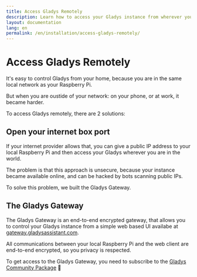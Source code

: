 ```yaml
---
title: Access Gladys Remotely
description: Learn how to access your Gladys instance from wherever you want in the world
layout: documentation
lang: en
permalink: /en/installation/access-gladys-remotely/
---
```


# Access Gladys Remotely

It's easy to control Gladys from your home, because you are in the same local network as your Raspberry Pi. 

But when you are oustide of your network: on your phone, or at work, it became harder.

To access Gladys remotely, there are 2 solutions:

## Open your internet box port

If your internet provider allows that, you can give a public IP address to your local Raspberry Pi and then access your Gladys wherever you are in the world.

The problem is that this approach is unsecure, because your instance became available online, and can be hacked by bots scanning public IPs.

To solve this problem, we built the Gladys Gateway.

## The Gladys Gateway

The Gladys Gateway is an end-to-end encrypted gateway, that allows you to control your Gladys instance from a simple web based UI availabe at [gateway.gladysassistant.com](https://gateway.gladysassistant.com/login).

All communications between your local Raspberry Pi and the web client are end-to-end encrypted, so you privacy is respected.

To get access to the Gladys Gateway, you need to subscribe to the [Gladys Community Package](/en/gladys-community-package/) 🙂